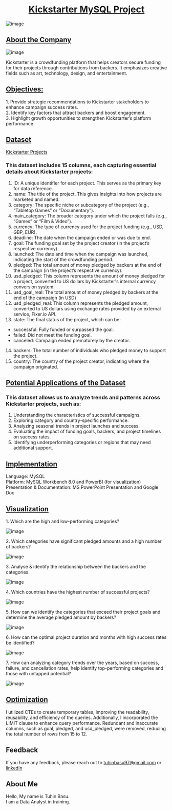 <div align="center"><h1><u>Kickstarter MySQL Project</u></h1></div>

![image](https://github.com/user-attachments/assets/89897c3d-2b72-45f8-a9e5-1852da3cc6b9)

<h2><u>About the Company</u></h2>

![image](https://github.com/user-attachments/assets/4aead152-12fc-46f7-a772-096e9a9e689f)

<p>Kickstarter is a crowdfunding platform that helps creators secure funding for their projects through contributions from backers. It emphasizes creative fields such as art, technology, design, and entertainment.
</p>

<h2><u>Objectives:</u></h2>
<p>
  1. Provide strategic recommendations to Kickstarter stakeholders to enhance campaign success rates. <br>
  2. Identify key factors that attract backers and boost engagement.<br>
  3. Highlight growth opportunities to strengthen Kickstarter’s platform performance.<br>
</p>

<h2><u>Dataset</u></h2>

[Kickstarter Projects](https://www.kaggle.com/datasets/kemical/kickstarter-projects)
<p>
<h3>This dataset includes 15 columns, each capturing essential details about Kickstarter projects:</h3>

1. ID: A unique identifier for each project. This serves as the primary key for data reference.
2. name: The title of the project. This gives insights into how projects are marketed and named.
3. category: The specific niche or subcategory of the project (e.g., “Tabletop Games” or “Documentary”). 
4. main_category: The broader category under which the project falls (e.g., “Games” or “Film & Video”).
5. currency: The type of currency used for the project funding (e.g., USD, GBP, EUR).
6. deadline: The date when the campaign ended or was due to end.
7. goal: The funding goal set by the project creator (in the project’s respective currency).
8. launched: The date and time when the campaign was launched, indicating the start of the crowdfunding period.
9. pledged: The total amount of money pledged by backers at the end of the campaign (in the project’s respective currency).
10. usd_pledged: This column represents the amount of money pledged for a project, converted to US dollars by Kickstarter's internal currency conversion system.
11. usd_goal_real:  The total amount of money pledged by backers at the end of the campaign (in USD)
12. usd_pledged_real: This column represents the pledged amount, converted to US dollars using exchange rates provided by an external service, Fixer.io API.
13. state: The final status of the project, which can be:
  * successful: Fully funded or surpassed the goal.
  * failed: Did not meet the funding goal.
  * canceled: Campaign ended prematurely by the creator.
14. backers: The total number of individuals who pledged money to support the project.
15. country: The country of the project creator, indicating where the campaign originated.</p>

<h2><u>Potential Applications of the Dataset</u></h2>
<p>
<h3>This dataset allows us to analyze trends and patterns across Kickstarter projects, such as:</h3>

1. Understanding the characteristics of successful campaigns.
2. Exploring category and country-specific performance.
3. Analyzing seasonal trends in project launches and success.
4. Evaluating the impact of funding goals, backers, and project timelines on success rates.
5. Identifying underperforming categories or regions that may need additional support.</p>

<h2><u>Implementation</u></h2>
Language: MySQL<br>
Platform: MySQL Workbench 8.0 and PowerBI (for visualization)<br>
Presentation & Documentation: MS PowerPoint Presentation and Google Doc<br>

<h2><u>Visualization</u></h2>
<p>1. Which are the high and low-performing categories?</p>

![image](https://github.com/user-attachments/assets/8bdc48bf-4f9d-4810-9b4d-a10f652b3808)

<p>2. Which categories have significant pledged amounts and a high number of backers?</p>

![image](https://github.com/user-attachments/assets/8b2121d1-dbed-41b8-bd55-b181c92056fa)

<p>3. Analyse & identify the relationship between the backers and the categories.</p>

![image](https://github.com/user-attachments/assets/f0f9b7b2-695e-4a93-916a-6acad020c6de)

<p>4. Which countries have the highest number of successful projects?</p>

![image](https://github.com/user-attachments/assets/5097275a-8a0b-4057-86b0-7df2f521d58d)

<p>5. How can we identify the categories that exceed their project goals and determine the average pledged amount by backers?</p>

![image](https://github.com/user-attachments/assets/6d0d4b3a-064d-4817-954e-ca0482e86690)

<p>6. How can the optimal project duration and months with high success rates be identified?</p>

![image](https://github.com/user-attachments/assets/3d98f22b-eda6-4368-ad51-5a68481c50a1)

<p>7. How can analyzing category trends over the years, based on success, failure, and cancellation rates, help identify top-performing categories and those with untapped potential?</p>

![image](https://github.com/user-attachments/assets/bf473d3f-b378-4df3-9cde-d292ac58e2b5)

<h2><u>Optimization</u></h2>
I utilized CTEs to create temporary tables, improving the readability, reusability, and efficiency of the queries. Additionally, I incorporated the LIMIT clause to enhance query performance. Redundant and inaccurate columns, such as goal, pledged, and usd_pledged, were removed, reducing the total number of rows from 15 to 12.

<h2>Feedback</h2>
<p>

If you have any feedback, please reach out to [tuhinbasu97@gmail.com](tuhinbasu97@gmail.com) or [linkedIn](https://www.linkedin.com/in/tuhinbasu)
</p>

<h2>About Me</h2>
<p>Hello, My name is Tuhin Basu.<br>
I am a Data Analyst in training.</p>





